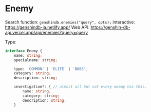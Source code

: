 # Enemy

Search function: `genshindb.enemies("query", opts);`
Interactive: https://genshindb-ia.netlify.app/
Web API: https://genshin-db-api.vercel.app/api/enemies?query=query

Type:
```ts
interface Enemy {
	name: string;
	specialname: string;

	type: 'COMMON' | 'ELITE' | 'BOSS';
	category: string; 
	description: string;

	investigation?: { // almost all but not every enemy has this.
		name: string;
		category: string;
		description: string;
	}```
